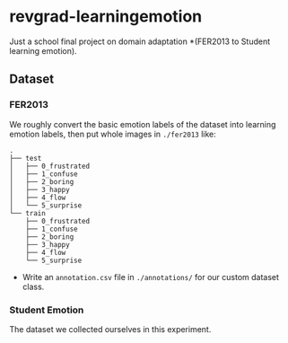 # revgrad-learningemotion
Just a school final project on domain adaptation *(FER2013 to Student learning emotion).


## Dataset

### FER2013
We roughly convert the basic emotion labels of the dataset into learning emotion labels, then put whole images in `./fer2013` like:
```
.
├── test
│   ├── 0_frustrated
│   ├── 1_confuse
│   ├── 2_boring
│   ├── 3_happy
│   ├── 4_flow
│   └── 5_surprise
└── train
    ├── 0_frustrated
    ├── 1_confuse
    ├── 2_boring
    ├── 3_happy
    ├── 4_flow
    └── 5_surprise
```
* Write an `annotation.csv` file in `./annotations/` for our custom dataset class.

### Student Emotion

The dataset we collected ourselves in this experiment.